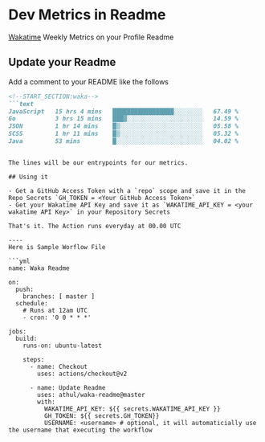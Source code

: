 # Dev Metrics in Readme

[Wakatime](https://wakatime.com) Weekly Metrics on your Profile Readme

## Update your Readme

Add a comment to your README like the follows

```md
<!--START_SECTION:waka-->
```text
JavaScript   15 hrs 4 mins   █████████████████░░░░░░░░   67.49 % 
Go           3 hrs 15 mins   ███▓░░░░░░░░░░░░░░░░░░░░░   14.59 % 
JSON         1 hr 14 mins    █▒░░░░░░░░░░░░░░░░░░░░░░░   05.58 % 
SCSS         1 hr 11 mins    █▒░░░░░░░░░░░░░░░░░░░░░░░   05.32 % 
Java         53 mins         █░░░░░░░░░░░░░░░░░░░░░░░░   04.02 % 
```
<!--END_SECTION:waka-->
```

The lines will be our entrypoints for our metrics.

## Using it

- Get a GitHub Access Token with a `repo` scope and save it in the Repo Secrets `GH_TOKEN = <Your GitHub Access Token>`
- Get your Wakatime API Key and save it as `WAKATIME_API_KEY = <your wakatime API Key>` in your Repository Secrets

That's it. The Action runs everyday at 00.00 UTC

----
Here is Sample Worflow File

```yml
name: Waka Readme

on:
  push:
    branches: [ master ]
  schedule:
    # Runs at 12am UTC
    - cron: '0 0 * * *'

jobs:
  build:
    runs-on: ubuntu-latest
    
    steps:
      - name: Checkout
        uses: actions/checkout@v2
      
      - name: Update Readme
        uses: athul/waka-readme@master
        with:
          WAKATIME_API_KEY: ${{ secrets.WAKATIME_API_KEY }}
          GH_TOKEN: ${{ secrets.GH_TOKEN}}
          USERNAME: <username> # optional, it will automaticially use the username that executing the workflow
```
